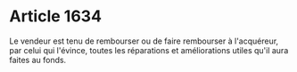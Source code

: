 # Article 1634

Le vendeur est tenu de rembourser ou de faire rembourser à l'acquéreur, par celui qui l'évince, toutes les réparations et améliorations utiles qu'il aura faites au fonds.
